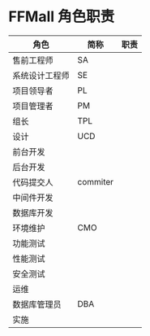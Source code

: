 # FFMall 角色职责

| 角色 | 简称 | 职责 |
| --- | --- | --- |
|售前工程师|SA||
|系统设计工程师|SE||
|项目领导者|PL||
|项目管理者|PM||
|组长|TPL||
|设计|UCD||
|前台开发|||
|后台开发|||
|代码提交人|commiter||
|中间件开发|||
|数据库开发|||
|环境维护|CMO||
|功能测试|||
|性能测试|||
|安全测试|||
|运维|||
|数据库管理员|DBA||
|实施|||
